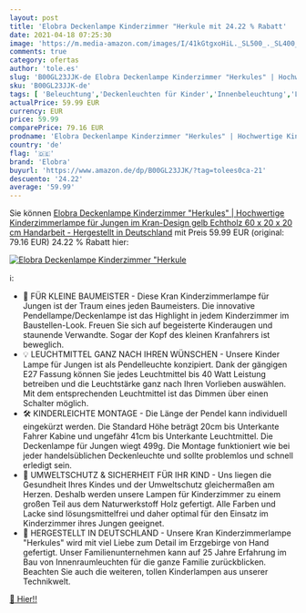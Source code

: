 ```yaml
---
layout: post
title: 'Elobra Deckenlampe Kinderzimmer "Herkule mit 24.22 % Rabatt'
date: 2021-04-18 07:25:30
image: 'https://m.media-amazon.com/images/I/41kGtgxoHiL._SL500_._SL400_.jpg'
comments: true
category: ofertas
author: 'tole.es'
slug: 'B00GL23JJK-de Elobra Deckenlampe Kinderzimmer "Herkules" | Hochwertige...'
sku: 'B00GL23JJK-de'
tags: [ 'Beleuchtung','Deckenleuchten für Kinder','Innenbeleuchtung','Leuchten für Kinder','elobra', ]
actualPrice: 59.99 EUR
currency: EUR
price: 59.99
comparePrice: 79.16 EUR
prodname: 'Elobra Deckenlampe Kinderzimmer "Herkules" | Hochwertige Kinderzimmerlampe für Jungen im Kran-Design  gelb  Echtholz  60 x 20 x 20 cm  Handarbeit - Hergestellt in Deutschland'
country: 'de'
flag: '🇩🇪'
brand: 'Elobra'
buyurl: 'https://www.amazon.de/dp/B00GL23JJK/?tag=tolees0ca-21'
descuento: '24.22'
average: '59.99'
---
```


Sie können [Elobra Deckenlampe Kinderzimmer "Herkules" | Hochwertige Kinderzimmerlampe für Jungen im Kran-Design  gelb  Echtholz  60 x 20 x 20 cm  Handarbeit - Hergestellt in Deutschland](https://www.amazon.de/dp/B00GL23JJK/?tag=tolees0ca-21) mit Preis 59.99 EUR (original: 79.16 EUR) 24.22 % Rabatt hier:

[![Elobra Deckenlampe Kinderzimmer "Herkule](https://m.media-amazon.com/images/I/41kGtgxoHiL._SL500_._SL400_.jpg)](https://www.amazon.de/dp/B00GL23JJK/?tag=tolees0ca-21)

ℹ️:

- 🔨 FÜR KLEINE BAUMEISTER - Diese Kran Kinderzimmerlampe für Jungen ist der Traum eines jeden Baumeisters. Die innovative Pendellampe/Deckenlampe ist das Highlight in jedem Kinderzimmer im Baustellen-Look. Freuen Sie sich auf begeisterte Kinderaugen und staunende Verwandte. Sogar der Kopf des kleinen Kranfahrers ist beweglich.
- 💡 LEUCHTMITTEL GANZ NACH IHREN WÜNSCHEN - Unsere Kinder Lampe für Jungen ist als Pendelleuchte konzipiert. Dank der gängigen E27 Fassung können Sie jedes Leuchtmittel bis 40 Watt Leistung betreiben und die Leuchtstärke ganz nach Ihren Vorlieben auswählen. Mit dem entsprechenden Leuchtmittel ist das Dimmen über einen Schalter möglich.
- 🛠️ KINDERLEICHTE MONTAGE - Die Länge der Pendel kann individuell eingekürzt werden. Die Standard Höhe beträgt 20cm bis Unterkante Fahrer Kabine und ungefähr 41cm bis Unterkante Leuchtmittel. Die Deckenlampe für Jungen wiegt 499g. Die Montage funktioniert wie bei jeder handelsüblichen Deckenleuchte und sollte problemlos und schnell erledigt sein.
- 🌳 UMWELTSCHUTZ & SICHERHEIT FÜR IHR KIND - Uns liegen die Gesundheit Ihres Kindes und der Umweltschutz gleichermaßen am Herzen. Deshalb werden unsere Lampen für Kinderzimmer zu einem großen Teil aus dem Naturwerkstoff Holz gefertigt. Alle Farben und Lacke sind lösungsmittelfrei und daher optimal für den Einsatz im Kinderzimmer ihres Jungen geeignet.
- 🙌 HERGESTELLT IN DEUTSCHLAND - Unsere Kran Kinderzimmerlampe "Herkules" wird mit viel Liebe zum Detail im Erzgebirge von Hand gefertigt. Unser Familienunternehmen kann auf 25 Jahre Erfahrung im Bau von Innenraumleuchten für die ganze Familie zurückblicken. Beachten Sie auch die weiteren, tollen Kinderlampen aus unserer Technikwelt.

[🛒 Hier!!](https://www.amazon.de/dp/B00GL23JJK/?tag=tolees0ca-21)
